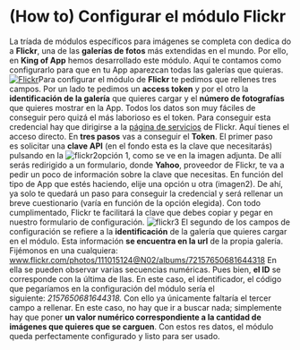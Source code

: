 # **(How to) Configurar el módulo Flickr**

La tríada de módulos específicos para imágenes se completa con dedica do a **Flickr**, una de las **galerías de fotos** más extendidas en el mundo. Por ello, en **King of App** hemos desarrollado este módulo. Aquí te contamos como configurarlo para que en tu App aparezcan todas las galerías que quieras. [![Flickr](http://kingofapp.es/wp-content/uploads/2016/01/Flickr-300x157.png)](http://kingofapp.es/wp-content/uploads/2016/01/Flickr.png)Para configurar el módulo de **Flickr** te pedimos que rellenes tres campos. Por un lado te pedimos un **access token** y por el otro la **identificación de la galería** que quieres cargar y el **número de fotografías** que quieres mostrar en la App. Todos los datos son muy fáciles de conseguir pero quizá el más laborioso es el token. Para conseguir esta credencial hay que dirigirse a la [página de servicios](https://www.flickr.com/services/apps/create/) de Flickr. Aquí tienes el acceso directo. En **tres pasos** vas a conseguir el **Token**. El primer paso es solicitar una **clave API** (en el fondo esta es la clave que necesitarás) pulsando en la ![flickr2](http://kingofapp.es/wp-content/uploads/2016/01/flickr2-300x157.png)opción 1, como se ve en la imagen adjunta. De allí serás redirigido a un formulario, donde **Yahoo**, proveedor de Flickr, te va a pedir un poco de información sobre la clave que necesitas. En función del tipo de App que estés haciendo, elije una opción u otra (imagen2). De ahí, ya solo te quedará un paso para conseguir la credencial y será rellenar un breve cuestionario (varía en función de la opción elegida). Con todo cumplimentado, Flickr te facilitará la clave que debes copiar y pegar en nuestro formulario de configuración. ![flickr3](http://kingofapp.es/wp-content/uploads/2016/01/flickr3-300x159.png) El segundo de los campos de configuración se refiere a la **identificación** de la galería que quieres cargar en el módulo. Esta información **se encuentra en la url** de la propia galería. Fijémonos en una cualquiera: www.flickr.com/photos/111015124@N02/albums/72157650681644318 En ella se pueden observar varias secuencias numéricas. Pues bien, **el ID** se corresponde con la última de llas. En este caso, el identificador, el código que pegaríamos en la configuración del módulo sería el siguiente: _2157650681644318\._ Con ello ya únicamente faltaría el tercer campo a rellenar. En este caso, no hay que ir a buscar nada; simplemente hay que poner **un valor numérico correspondiente a la cantidad de imágenes que quieres que se carguen**. Con estos res datos, el módulo queda perfectamente configurado y listo para ser usado.
